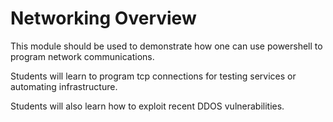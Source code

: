 
# Networking Overview

This module should be used to demonstrate how one can use powershell to program network communications. 

Students will learn to program tcp connections for testing services or automating infrastructure. 

Students will also learn how to exploit recent DDOS vulnerabilities.
